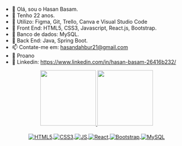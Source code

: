 - 👋 Olá, sou o Hasan Basam.
- 👀 Tenho 22 anos.
- 🌱 Utilizo: Figma, Git, Trello, Canva e Visual Studio Code
- 💞️ Front End: HTML5, CSS3, Javascript, React.js, Bootstrap. 
- 💞️ Banco de dados: MySQL.
- 💞️ Back End: Java, Spring Boot.
- 📫 Contate-me em: hasandahbur21@gmail.com
- 📒 Proano
- 💙 Linkedin: https://www.linkedin.com/in/hasan-basam-26416b232/

<div align="center">
<a href="https://github.com/HasanBasamm">
<img height="150em" src="https://github-readme-stats.vercel.app/api?username=hasanbasamm&show_icons=true&theme=darklogoColor=61DAFe"/>
<img height="150em" src="https://github-readme-stats.vercel.app/api/top-langs/?username=hasanbasamm&layout=compact&langs_count=7&theme=dark"/>
</div>

<div align="center" style="display:inline_block"><br>
 <img align="center" src="https://img.shields.io/badge/HTML5-E34F26?style=for-the-badge&logo=html5&logoColor=white" alt="HTML5"/>
 <img align="center" src="https://img.shields.io/badge/CSS3-1572B6?style=for-the-badge&logo=css3&logoColor=white" alt="CSS3"/>
 <img align="center" src="https://img.shields.io/badge/JavaScript-F7DF1E?style=for-the-badge&logo=javascript&logoColor=black" alt="JS"/>
 <img align="center" src="https://img.shields.io/badge/React-20232A?style=for-the-badge&logo=react&logoColor=61DAF" alt="React"/>
 <img align="center" src="https://img.shields.io/badge/Bootstrap-563D7C?style=for-the-badge&logo=bootstrap&logoColor=white" alt="Bootstrap"/>
 <img align="center" src="https://img.shields.io/badge/MySQL-005C84?style=for-the-badge&logo=mysql&logoColor=white" alt="MySQL"/>
 </div>
